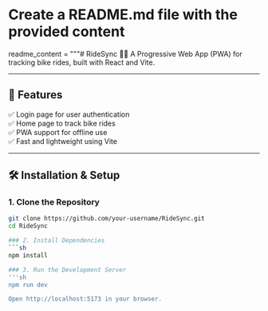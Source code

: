 # Create a README.md file with the provided content

readme_content = """# RideSync 🚴‍♂️
A Progressive Web App (PWA) for tracking bike rides, built with React and Vite.

---

## 🚀 Features
✅ Login page for user authentication  
✅ Home page to track bike rides  
✅ PWA support for offline use  
✅ Fast and lightweight using Vite  

---

## 🛠 Installation & Setup

### 1. Clone the Repository
```sh
git clone https://github.com/your-username/RideSync.git
cd RideSync

### 2. Install Dependencies
```sh
npm install

### 3. Run the Development Server
'''sh
npm run dev

Open http://localhost:5173 in your browser.